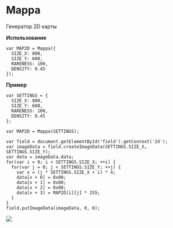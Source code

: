 # Mappa
Генератор 2D карты

**Использование**

```
var MAP2D = Mappa({
  SIZE_X: 800,
  SIZE_Y: 600,
  RARENESS: 100,
  DENSITY: 0.45
});
```

**Пример**

```
var SETTINGS = {
  SIZE_X: 800,
  SIZE_Y: 600,
  RARENESS: 100,
  DENSITY: 0.45
};

var MAP2D = Mappa(SETTINGS);

var field = document.getElementById('field').getContext('2d');
var imageData = field.createImageData(SETTINGS.SIZE_X, SETTINGS.SIZE_Y);
var data = imageData.data;
for(var i = 0; i < SETTINGS.SIZE_X; ++i) {
  for(var j = 0; j < SETTINGS.SIZE_Y; ++j) {
    var x = (j * SETTINGS.SIZE_X + i) * 4;
    data[x + 0] = 0x00;
    data[x + 1] = 0x00;
    data[x + 2] = 0x00;
    data[x + 3] = MAP2D[i][j] * 255;
  }
}
field.putImageData(imageData, 0, 0);
```

![](https://s8.hostingkartinok.com/uploads/images/2018/07/94bde7bec5aa70f13b22792bba915ffc.png)
